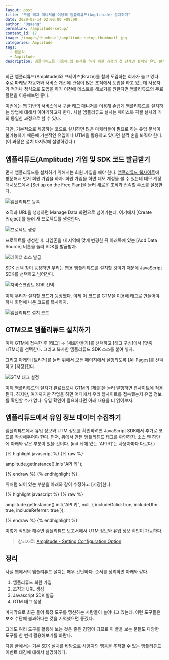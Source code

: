 ```yaml
---
layout: post
title: "구글 태그 매니저를 이용해 앰플리튜드(Amplitude) 설치하기"
date: 2020-02-14 02:00:00 +09:00
author: "Ogaeng"
permalink: /amplitude-setup/
content_id: 17
image: /images/thumbnail/amplitude-setup-thumbnail.jpg
categories: Amplitude
tags:
  - 웹분석
  - Amplitude
description: 앰플리튜드를 이용해 웹 분석을 하기 위한 과정의 첫 단계인 설치와 유입 분석을 위한 세팅 방법을 소개합니다
---
```


최근 앰플리튜드(Amplitude)와 브레이즈(Braze)를 함께 도입하는 회사가 늘고 있다. 주로 마케팅 자동화와 서비스 개선에 관심이 많은 조직에서 도입을 하고 있는데 사용자가 적거나 정식으로 도입을 하기 이전에 테스트를 해보기를 원한다면 앰플리튜드의 무료 플랜을 이용해보면 좋다.

이번에는 웹 기반의 서비스에서 구글 태그 매니저를 이용해 손쉽게 앰플리튜드를 설치하는 방법에 대해서 이야기하고자 한다. 사실 앰플리튜드 설치는 페이스북 픽셀 설치와 거의 동일한 과정으로 할 수 있다.

다만, 기본적으로 제공하는 코드로 설치하면 많은 마케터들이 필요로 하는 유입 분석이 불가능하기 때문에 기본적인 유입이나 UTM을 활용하고 있다면 살짝 손을 봐줘야 한다.(이 과정은 설치 마지막에 설명하겠다.)

## 앰플리튜드(Amplitude) 가입 및 SDK 코드 발급받기

먼저 앰플리튜드를 설치하기 위해서는 회원 가입을 해야 한다. [앰플리튜드 웹사이트](https://amplitude.com/)에 방문해서 먼저 회원 가입을 하자. 회원 가입을 하면 데모 계정을 볼 수 있는데 데모 계정 대시보드에서 [Set up on the Free Plan]을 눌러 새로운 조직과 접속할 주소를 설정한다.

![앰플리튜드 등록](/images/post/17/02-create-ogranization.png)

조직과 URL을 생성하면 Manage Data 화면으로 넘어가는데, 여기에서 [Create Project]를 눌러 새 프로젝트를 생성한다.

![프로젝트 생성](/images/post/17/03-dashboard.png)

프로젝트를 생성한 후 타임존을 내 지역에 맞게 변경한 뒤 아래쪽에 있는 [Add Data Source] 버튼을 눌러 SDK를 발급받자.

![데이터 소스 발급](/images/post/17/04-setup-start.png)

SDK 선택 창이 등장하면 우리는 웹용 앰플리튜드를 설치할 것이기 때문에 JavaScript SDK를 선택하고 넘어간다.

![자바스크립트 SDK 선택](/images/post/17/05-setup-select-sdk.png)

이제 우리가 설치할 코드가 등장했다. 이제 이 코드를 GTM을 이용해 태그로 만들어야 하니 화면에 나온 코드를 복사하자.

![앰플리튜드 설치 코드](/images/post/17/06-setup-code-view.png)

## GTM으로 앰플리튜드 설치하기

이제 GTM에 접속한 후 [태그] → [새로만들기]를 선택하고 [태그 구성]에서 [맞춤 HTML]을 선택한다. 그리고 복사한 앰플리튜드 SDK 소스를 붙여 넣자.

그리고 아래의 [트리거]를 눌러 위에서 모든 페이지에서 실행되도록 [All Pages]를 선택하고 [저장]한다.

![GTM 태그 설정](/images/post/17/07-create-gtm-tag.png)

이제 앰플리튜드의 설치가 완료됐으니 GTM의 [제출]을 눌러 발행하면 웹사이트에 적용된다. 하지만, 여기까지만 작업을 하면 어디에서 우리 웹사이트를 접속했는지 유입 정보를 확인할 수가 없다. 유입 확인이 필요하다면 아래 내용을 더 읽어보자.

## 앰플리튜드에서 유입 정보 데이터 수집하기

앰플리튜드에서 유입 정보와 UTM 정보를 확인하려면 JavaScript SDK에서 추가로 코드를 작성해주어야 한다. 먼저, 위에서 만든 앰플리튜드 태그를 확인하자. 소스 맨 하단에 아래와 같은 부분이 있을 것이다. (init 뒤에 있는 'API 키'는 사용자마다 다르다.)

{% highlight javascript %}
{% raw %}

amplitude.getInstance().init("API 키");
</script>

{% endraw %}
{% endhighlight %}

위처럼 되어 있는 부분을 아래와 같이 수정하고 [저장]한다.

{% highlight javascript %}
{% raw %}

amplitude.getInstance().init("API 키", null, {
      includeGclid: true,
      includeUtm: true,
      includeReferrer: true
  });
</script>

{% endraw %}
{% endhighlight %}

이렇게 작업을 해주면 앰플리튜드 보고서에서 UTM 정보와 유입 정보 확인이 가능하다.

> 참고자료: [Amplitude - Setting Configuration Option](https://help.amplitude.com/hc/en-us/articles/115001361248#settings-configuration-options)

## 정리

사실 웹에서의 앰플리튜드 설치는 매우 간단하다. 순서를 정리하면 아래와 같다.

1. 앰플리튜드 회원 가입
2. 조직과 URL 생성
3. Javascript SDK 발급
4. GTM 태그 생성

마지막으로 최근 들어 특정 도구를 맹신하는 사람들이 늘어나고 있는데, 이런 도구들은 보조 수단에 불과하다는 것을 기억했으면 좋겠다.

그래도 여러 도구를 활용해 보는 것은 좋은 경험이 되므로 이 글을 보는 분들도 다양한 도구를 한 번씩 활용해보기를 바란다.

다음 글에서는 기본 SDK 설치를 바탕으로 사용자의 행동을 추적할 수 있는 앰플리튜드 이벤트 태깅에 대해서 설명하겠다.
